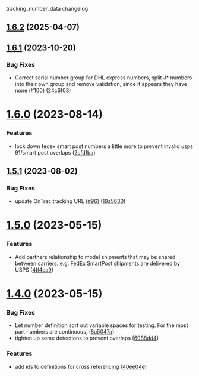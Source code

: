 tracking_number_data changelog

## [1.6.2](https://github.com/jkeen/tracking_number_data/compare/v1.6.1...v1.6.2) (2025-04-07)

## [1.6.1](https://github.com/jkeen/tracking_number_data/compare/v1.6.0...v1.6.1) (2023-10-20)


### Bug Fixes

* Correct serial number group for DHL express numbers, split J* numbers into their own group and remove validation, since it appears they have none ([#100](https://github.com/jkeen/tracking_number_data/issues/100)) ([24c6f03](https://github.com/jkeen/tracking_number_data/commit/24c6f035fc2bac46bcd9fcbcd14b87f70bc5db09))

# [1.6.0](https://github.com/jkeen/tracking_number_data/compare/v1.5.1...v1.6.0) (2023-08-14)


### Features

* lock down fedex smart post numbers a little more to prevent invalid usps 91/smart post overlaps ([2cfdfba](https://github.com/jkeen/tracking_number_data/commit/2cfdfba14c0fe551918b68ad8d32695225eb88cb))

## [1.5.1](https://github.com/jkeen/tracking_number_data/compare/v1.5.0...v1.5.1) (2023-08-02)


### Bug Fixes

* update OnTrac tracking URL ([#96](https://github.com/jkeen/tracking_number_data/issues/96)) ([19a5630](https://github.com/jkeen/tracking_number_data/commit/19a5630191d7f0f28b57856b28178f9e8f83aafa))

# [1.5.0](https://github.com/jkeen/tracking_number_data/compare/v1.4.0...v1.5.0) (2023-05-15)


### Features

* Add partners relationship to model shipments that may be shared between carriers. e.g. FedEx SmartPost shipments are delivered by USPS ([4ff4ea9](https://github.com/jkeen/tracking_number_data/commit/4ff4ea98344c625289b287336e2769daa8835685))

# [1.4.0](https://github.com/jkeen/tracking_number_data/compare/v1.3.2...v1.4.0) (2023-05-15)


### Bug Fixes

* Let number definition sort out variable spaces for testing. For the most part numbers are continuous, ([8a5047a](https://github.com/jkeen/tracking_number_data/commit/8a5047a7ac68778e3134480a8ae94f1c6ca8b14e))
* tighten up some detections to prevent overlaps ([6088dd4](https://github.com/jkeen/tracking_number_data/commit/6088dd44b8484499ba9ec0368a1f3c51b68fd405))


### Features

* add ids to definitions for cross referencing ([40ee04e](https://github.com/jkeen/tracking_number_data/commit/40ee04e9d7bbc7673801dd30602ca33ac9433768))
